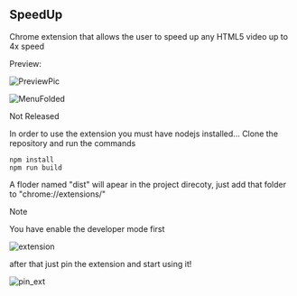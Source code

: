 ## SpeedUp

Chrome extension that allows the user to speed up any HTML5 video up to 4x speed

<p>Preview: </p>


![PreviewPic](https://github.com/user-attachments/assets/039537ec-5f55-4c0d-a30e-3520587464f9)

![MenuFolded](https://github.com/user-attachments/assets/ac5322fe-0fb1-4fb1-9046-0b02b955fdc7)

Not Released

In order to use the extension you must have nodejs installed...
Clone the repository and run the commands

```
npm install
npm run build
```

A floder named "dist" will apear in the project direcoty, just add that folder to "chrome://extensions/"

> [!NOTE]  
> You have enable the developer mode first

![extension](https://github.com/user-attachments/assets/e107320e-874f-40e6-a8b1-1e268309abf3)

after that just pin the extension and start using it!


![pin_ext](https://github.com/user-attachments/assets/ee220974-3fea-4a48-951c-8f765c4b9bdb)
